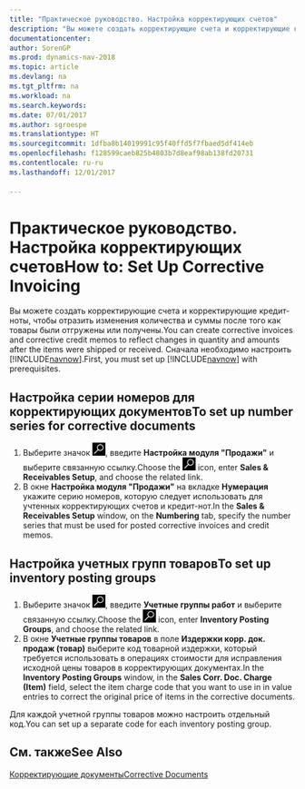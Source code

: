 ```yaml
---
title: "Практическое руководство. Настройка корректирующих счетов"
description: "Вы можете создать корректирующие счета и корректирующие кредит-ноты, чтобы отразить изменения количества и суммы после того как товары были отгружены или получены."
documentationcenter: 
author: SorenGP
ms.prod: dynamics-nav-2018
ms.topic: article
ms.devlang: na
ms.tgt_pltfrm: na
ms.workload: na
ms.search.keywords: 
ms.date: 07/01/2017
ms.author: sgroespe
ms.translationtype: HT
ms.sourcegitcommit: 1dfba8b14019991c95f40ffd5f7fbaed5df414eb
ms.openlocfilehash: f128599caeb825b4803b7d8eaf98ab138fd20731
ms.contentlocale: ru-ru
ms.lasthandoff: 12/01/2017

---
```

# <a name="how-to-set-up-corrective-invoicing"></a><span data-ttu-id="4a765-103">Практическое руководство. Настройка корректирующих счетов</span><span class="sxs-lookup"><span data-stu-id="4a765-103">How to: Set Up Corrective Invoicing</span></span>
<span data-ttu-id="4a765-104">Вы можете создать корректирующие счета и корректирующие кредит-ноты, чтобы отразить изменения количества и суммы после того как товары были отгружены или получены.</span><span class="sxs-lookup"><span data-stu-id="4a765-104">You can create corrective invoices and corrective credit memos to reflect changes in quantity and amounts after the items were shipped or received.</span></span> <span data-ttu-id="4a765-105">Сначала необходимо настроить [!INCLUDE[navnow](../../includes/navnow_md.md)].</span><span class="sxs-lookup"><span data-stu-id="4a765-105">First, you must set up [!INCLUDE[navnow](../../includes/navnow_md.md)] with prerequisites.</span></span>  

## <a name="to-set-up-number-series-for-corrective-documents"></a><span data-ttu-id="4a765-106">Настройка серии номеров для корректирующих документов</span><span class="sxs-lookup"><span data-stu-id="4a765-106">To set up number series for corrective documents</span></span>  

1.  <span data-ttu-id="4a765-107">Выберите значок ![Поиск страницы или отчета](../../media/ui-search/search_small.png "Значок поиска страницы или отчета"), введите **Настройка модуля "Продажи"** и выберите связанную ссылку.</span><span class="sxs-lookup"><span data-stu-id="4a765-107">Choose the ![Search for Page or Report](../../media/ui-search/search_small.png "Search for Page or Report icon") icon, enter **Sales & Receivables Setup**, and choose the related link.</span></span>  
2.  <span data-ttu-id="4a765-108">В окне **Настройка модуля "Продажи"** на вкладке **Нумерация** укажите серию номеров, которую следует использовать для учтенных корректирующих счетов и кредит-нот.</span><span class="sxs-lookup"><span data-stu-id="4a765-108">In the **Sales & Receivables Setup** window, on the **Numbering** tab, specify the number series that must be used for posted corrective invoices and credit memos.</span></span>  

## <a name="to-set-up-inventory-posting-groups"></a><span data-ttu-id="4a765-109">Настройка учетных групп товаров</span><span class="sxs-lookup"><span data-stu-id="4a765-109">To set up inventory posting groups</span></span>  

1.  <span data-ttu-id="4a765-110">Выберите значок ![Поиск страницы или отчета](../../media/ui-search/search_small.png "Значок поиска страницы или отчета"), введите **Учетные группы работ** и выберите связанную ссылку.</span><span class="sxs-lookup"><span data-stu-id="4a765-110">Choose the ![Search for Page or Report](../../media/ui-search/search_small.png "Search for Page or Report icon") icon, enter **Inventory Posting Groups**, and choose the related link.</span></span>
2.  <span data-ttu-id="4a765-111">В окне **Учетные группы товаров** в поле **Издержки корр. док. продаж (товар)** выберите код товарной издержки, который требуется использовать в операциях стоимости для исправления исходной цены товаров в корректирующих документах.</span><span class="sxs-lookup"><span data-stu-id="4a765-111">In the **Inventory Posting Groups** window, in the **Sales Corr. Doc. Charge (Item)** field, select the item charge code that you want to use in in value entries to correct the original price of items in the corrective documents.</span></span>  

<span data-ttu-id="4a765-112">Для каждой учетной группы товаров можно настроить отдельный код.</span><span class="sxs-lookup"><span data-stu-id="4a765-112">You can set up a separate code for each inventory posting group.</span></span>  

## <a name="see-also"></a><span data-ttu-id="4a765-113">См. также</span><span class="sxs-lookup"><span data-stu-id="4a765-113">See Also</span></span>  
 [<span data-ttu-id="4a765-114">Корректирующие документы</span><span class="sxs-lookup"><span data-stu-id="4a765-114">Corrective Documents</span></span>](corrective-documents.md)

